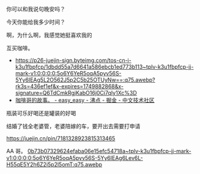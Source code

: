 你可以和我说句晚安吗？

今天你能给我多少时间？

啊，为什么啊，我感觉她挺喜欢我的

互买咖啡。
- https://p26-juejin-sign.byteimg.com/tos-cn-i-k3u1fbpfcp/1dbdd55a7d6641a586ebcb1ed773b113~tplv-k3u1fbpfcp-jj-mark-v1:0:0:0:0:5o6Y6YeR5oqA5pyv56S-5Yy6IEAg5L2O562J5p2C5b25OTUyNw==:q75.awebp?rk3s=436ef1ef&x-expires=1749882868&x-signature=Q6TdCmkRgjKabO16j0Ci7qIy1Xc%3D
- [咖啡哥的故事。 - easy\_easy - 沸点 - 掘金 - 中文技术社区](https://juejin.cn/pin/7504248299501109258#comment)

瓶装可乐好喝还是罐装的好喝

结婚了钱全老婆管，老婆陪嫁的车，要开出去需要打申请

https://juejin.cn/pin/7181328923815313465

AA 哥。 [0b73b07329624efaba06e15efc54718a\~tplv-k3u1fbpfcp-jj-mark-v1:0:0:0:0:5o6Y6YeR5oqA5pyv56S-5Yy6IEAg6Lev6L-H55qE5Y2h6Z2i5p2l5omT:q75.awebp](https://p3-juejin-sign.byteimg.com/tos-cn-i-k3u1fbpfcp/0b73b07329624efaba06e15efc54718a~tplv-k3u1fbpfcp-jj-mark-v1:0:0:0:0:5o6Y6YeR5oqA5pyv56S-5Yy6IEAg6Lev6L-H55qE5Y2h6Z2i5p2l5omT:q75.awebp?rk3s=436ef1ef&x-expires=1750388689&x-signature=cjcxENb%2FKhOU5%2FX5B1L7%2FNicCCQ%3D)
